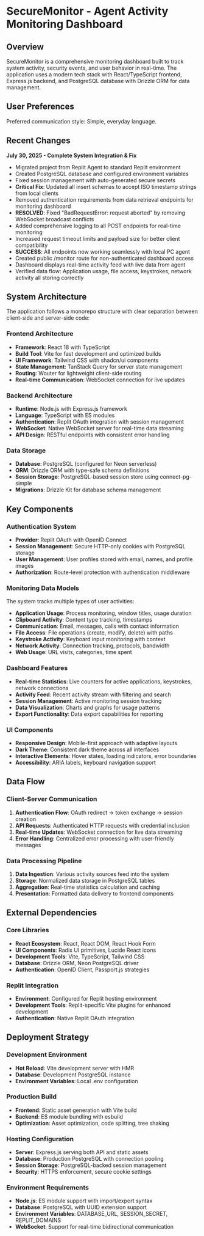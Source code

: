# SecureMonitor - Agent Activity Monitoring Dashboard

## Overview

SecureMonitor is a comprehensive monitoring dashboard built to track system activity, security events, and user behavior in real-time. The application uses a modern tech stack with React/TypeScript frontend, Express.js backend, and PostgreSQL database with Drizzle ORM for data management.

## User Preferences

Preferred communication style: Simple, everyday language.

## Recent Changes

**July 30, 2025 - Complete System Integration & Fix**
- Migrated project from Replit Agent to standard Replit environment
- Created PostgreSQL database and configured environment variables
- Fixed session management with auto-generated secure secrets
- **Critical Fix**: Updated all insert schemas to accept ISO timestamp strings from local clients
- Removed authentication requirements from data retrieval endpoints for monitoring dashboard
- **RESOLVED**: Fixed "BadRequestError: request aborted" by removing WebSocket broadcast conflicts
- Added comprehensive logging to all POST endpoints for real-time monitoring
- Increased request timeout limits and payload size for better client compatibility
- **SUCCESS**: All endpoints now working seamlessly with local PC agent
- Created public /monitor route for non-authenticated dashboard access
- Dashboard displays real-time activity feed with live data from agent
- Verified data flow: Application usage, file access, keystrokes, network activity all storing correctly

## System Architecture

The application follows a monorepo structure with clear separation between client-side and server-side code:

### Frontend Architecture
- **Framework**: React 18 with TypeScript
- **Build Tool**: Vite for fast development and optimized builds
- **UI Framework**: Tailwind CSS with shadcn/ui components
- **State Management**: TanStack Query for server state management
- **Routing**: Wouter for lightweight client-side routing
- **Real-time Communication**: WebSocket connection for live updates

### Backend Architecture
- **Runtime**: Node.js with Express.js framework
- **Language**: TypeScript with ES modules
- **Authentication**: Replit OAuth integration with session management
- **WebSocket**: Native WebSocket server for real-time data streaming
- **API Design**: RESTful endpoints with consistent error handling

### Data Storage
- **Database**: PostgreSQL (configured for Neon serverless)
- **ORM**: Drizzle ORM with type-safe schema definitions
- **Session Storage**: PostgreSQL-based session store using connect-pg-simple
- **Migrations**: Drizzle Kit for database schema management

## Key Components

### Authentication System
- **Provider**: Replit OAuth with OpenID Connect
- **Session Management**: Secure HTTP-only cookies with PostgreSQL storage
- **User Management**: User profiles stored with email, names, and profile images
- **Authorization**: Route-level protection with authentication middleware

### Monitoring Data Models
The system tracks multiple types of user activities:
- **Application Usage**: Process monitoring, window titles, usage duration
- **Clipboard Activity**: Content type tracking, timestamps
- **Communication**: Email, messages, calls with contact information
- **File Access**: File operations (create, modify, delete) with paths
- **Keystroke Activity**: Keyboard input monitoring with context
- **Network Activity**: Connection tracking, protocols, bandwidth
- **Web Usage**: URL visits, categories, time spent

### Dashboard Features
- **Real-time Statistics**: Live counters for active applications, keystrokes, network connections
- **Activity Feed**: Recent activity stream with filtering and search
- **Session Management**: Active monitoring session tracking
- **Data Visualization**: Charts and graphs for usage patterns
- **Export Functionality**: Data export capabilities for reporting

### UI Components
- **Responsive Design**: Mobile-first approach with adaptive layouts
- **Dark Theme**: Consistent dark theme across all interfaces
- **Interactive Elements**: Hover states, loading indicators, error boundaries
- **Accessibility**: ARIA labels, keyboard navigation support

## Data Flow

### Client-Server Communication
1. **Authentication Flow**: OAuth redirect → token exchange → session creation
2. **API Requests**: Authenticated HTTP requests with credential inclusion
3. **Real-time Updates**: WebSocket connection for live data streaming
4. **Error Handling**: Centralized error processing with user-friendly messages

### Data Processing Pipeline
1. **Data Ingestion**: Various activity sources feed into the system
2. **Storage**: Normalized data storage in PostgreSQL tables
3. **Aggregation**: Real-time statistics calculation and caching
4. **Presentation**: Formatted data delivery to frontend components

## External Dependencies

### Core Libraries
- **React Ecosystem**: React, React DOM, React Hook Form
- **UI Components**: Radix UI primitives, Lucide React icons
- **Development Tools**: Vite, TypeScript, Tailwind CSS
- **Database**: Drizzle ORM, Neon PostgreSQL driver
- **Authentication**: OpenID Client, Passport.js strategies

### Replit Integration
- **Environment**: Configured for Replit hosting environment
- **Development Tools**: Replit-specific Vite plugins for enhanced development
- **Authentication**: Native Replit OAuth integration

## Deployment Strategy

### Development Environment
- **Hot Reload**: Vite development server with HMR
- **Database**: Development PostgreSQL instance
- **Environment Variables**: Local .env configuration

### Production Build
- **Frontend**: Static asset generation with Vite build
- **Backend**: ES module bundling with esbuild
- **Optimization**: Asset optimization, code splitting, tree shaking

### Hosting Configuration
- **Server**: Express.js serving both API and static assets
- **Database**: Production PostgreSQL with connection pooling
- **Session Storage**: PostgreSQL-backed session management
- **Security**: HTTPS enforcement, secure cookie settings

### Environment Requirements
- **Node.js**: ES module support with import/export syntax
- **Database**: PostgreSQL with UUID extension support
- **Environment Variables**: DATABASE_URL, SESSION_SECRET, REPLIT_DOMAINS
- **WebSocket**: Support for real-time bidirectional communication